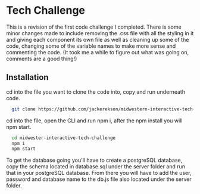 
# Tech Challenge

This is a revision of the first code challenge I completed. There is some minor changes made to 
include removing the .css file with all the styling in it and giving each component its own file
as well as cleaning up some of the code, changing some of the variable names to make more sense
and commenting the code. (It took me a while to figure out what was going on, comments are a good
thing!)



## Installation
cd into the file you want to clone the code into, copy and run underneath code.
```bash
  git clone https://github.com/jackerekson/midwestern-interactive-tech-challenge
```
cd into the file, open the CLI and run npm i, after the npm install you will npm start.
```bash
  cd midwester-interactive-tech-challenge
  npm i
  npm start
```
To get the database going you'll have to create a postgreSQL database, copy the schema located
in database.sql under the server folder and run that in your postgreSQL database. From there 
you will have to add the user, password and database name to the db.js file also located under 
the server folder.
